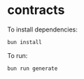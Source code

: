 # contracts

To install dependencies:

```bash
bun install
```

To run:

```bash
bun run generate
```
